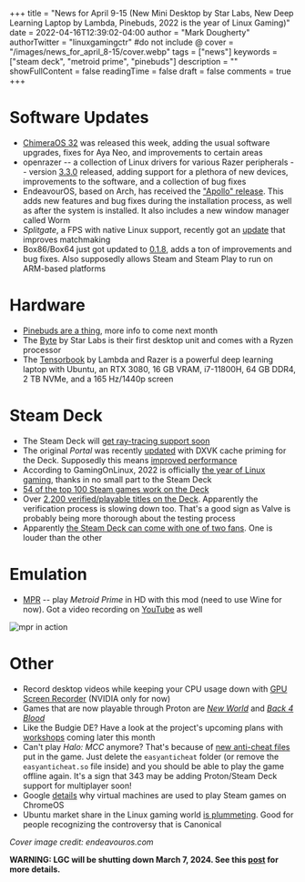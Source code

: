 +++
title = "News for April 9-15 (New Mini Desktop by Star Labs, New Deep Learning Laptop by Lambda, Pinebuds, 2022 is the year of Linux Gaming)"
date = 2022-04-16T12:39:02-04:00
author = "Mark Dougherty"
authorTwitter = "linuxgamingctr" #do not include @
cover = "/images/news_for_april_8-15/cover.webp"
tags = ["news"]
keywords = ["steam deck", "metroid prime", "pinebuds"]
description = ""
showFullContent = false
readingTime = false
draft = false
comments = true
+++
# Software Updates
- [ChimeraOS 32](https://linuxgamingcentral.com/posts/chimeraos_32_released/) was released this week, adding the usual software upgrades, fixes for Aya Neo, and improvements to certain areas
- openrazer -- a collection of Linux drivers for various Razer peripherals -- version [3.3.0](https://github.com/openrazer/openrazer/releases/tag/v3.3.0) released, adding support for a plethora of new devices, improvements to the software, and a collection of bug fixes
- EndeavourOS, based on Arch, has received the ["Apollo" release](https://endeavouros.com/news/the-apollo-release-has-landed/). This adds new features and bug fixes during the installation process, as well as after the system is installed. It also includes a new window manager called Worm
- *Splitgate*, a FPS with native Linux support, recently got an [update](https://www.splitgate.com/blogs/matchmaker-matchmaker-make-me-a-match) that improves matchmaking
- Box86/Box64 just got updated to [0.1.8](https://github.com/ptitSeb/box64/releases/tag/v0.1.8), adds a ton of improvements and bug fixes. Also supposedly allows Steam and Steam Play to run on ARM-based platforms

# Hardware
- [Pinebuds are a thing](https://linuxgamingcentral.com/posts/pinebuds_are_a_thing/), more info to come next month
- The [Byte](https://us.starlabs.systems/pages/byte) by Star Labs is their first desktop unit and comes with a Ryzen processor
- The [Tensorbook](https://lambdalabs.com/deep-learning/laptops/tensorbook) by Lambda and Razer is a powerful deep learning laptop with Ubuntu, an RTX 3080, 16 GB VRAM, i7-11800H, 64 GB DDR4, 2 TB NVMe, and a 165 Hz/1440p screen

# Steam Deck
- The Steam Deck will [get ray-tracing support soon](https://www.gamingonlinux.com/2022/04/yes-the-steam-deck-will-eventually-get-ray-tracing-once-the-amd-gpu-driver-matures/)
- The original *Portal* was recently [updated](https://store.steampowered.com/news/app/400/view/3213890057674875345) with DXVK cache priming for the Deck. Supposedly this means [improved performance](https://www.gamingonlinux.com/2022/04/valve-updates-portal-to-improve-steam-deck-performance/)
- According to GamingOnLinux, 2022 is officially [the year of Linux gaming](https://www.gamingonlinux.com/2022/04/2022-is-officially-the-year-of-linux-gaming/), thanks in no small part to the Steam Deck
- [54 of the top 100 Steam games work on the Deck](https://boilingsteam.com/54-of-the-top-100-steam-games-work-on-the-steam-deck/)
- Over [2,200 verified/playable titles on the Deck](https://boilingsteam.com/2200-games-on-the-steam-deck/). Apparently the verification process is slowing down too. That's a good sign as Valve is probably being more thorough about the testing process
- Apparently [the Steam Deck can come with one of two fans](https://boilingsteam.com/steam-deck-whistling-blame-the-fan/). One is louder than the other

# Emulation
- [MPR](https://linuxgamingcentral.com/posts/mpr/) -- play *Metroid Prime* in HD with this mod (need to use Wine for now). Got a video recording on [YouTube](https://youtu.be/2EVy0yo0-Wc) as well

![mpr in action](/images/mpr/cover.jpg)

# Other
- Record desktop videos while keeping your CPU usage down with [GPU Screen Recorder](https://linuxgamingcentral.com/posts/gpu_screen_recorder/) (NVIDIA only for now)
- Games that are now playable through Proton are [*New World*](https://linuxgamingcentral.com/posts/new_world_now_running/) and [*Back 4 Blood*](https://linuxgamingcentral.com/posts/back4blood_now_playable_on_proton/)
- Like the Budgie DE? Have a look at the project's upcoming plans with [workshops](https://linuxgamingcentral.com/posts/buddies_of_budgie/) coming later this month
- Can't play *Halo: MCC* anymore? That's because of [new anti-cheat files](https://www.gamingonlinux.com/2022/04/halo-the-master-chief-collection-broke-on-linux-and-steam-deck-heres-a-quick-fix/) put in the game. Just delete the `easyanticheat` folder (or remove the `easyanticheat.so` file inside) and you should be able to play the game offline again. It's a sign that 343 may be adding Proton/Steam Deck support for multiplayer soon!
- Google [details](https://chromeos.dev/en/posts/bringing-steam-to-chromeos) why virtual machines are used to play Steam games on ChromeOS
- Ubuntu market share in the Linux gaming world [is plummeting](https://boilingsteam.com/ubuntu-continues-falling-like-a-rock-as-a-gaming-distro/). Good for people recognizing the controversy that is Canonical

*Cover image credit: endeavouros.com*

**WARNING: LGC will be shutting down March 7, 2024. See this [post](https://linuxgamingcentral.com/posts/the-end-of-lgc/) for more details.**
